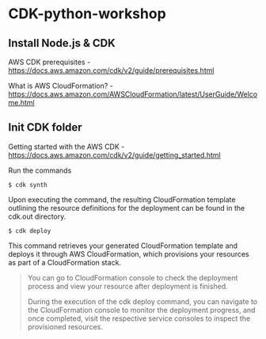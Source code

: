 # CDK-python-workshop 

## Install Node.js & CDK
AWS CDK prerequisites - https://docs.aws.amazon.com/cdk/v2/guide/prerequisites.html

What is AWS CloudFormation? - https://docs.aws.amazon.com/AWSCloudFormation/latest/UserGuide/Welcome.html

## Init CDK folder
Getting started with the AWS CDK - https://docs.aws.amazon.com/cdk/v2/guide/getting_started.html


Run the commands
```
$ cdk synth
```
Upon executing the command, the resulting CloudFormation template outlining the resource definitions for the deployment can be found in the cdk.out directory.
```
$ cdk deploy
```
This command retrieves your generated CloudFormation template and deploys it through AWS CloudFormation, which provisions your resources as part of a CloudFormation stack.



> You can go to CloudFormation console to check the deployment process and view your resource after deployment is finished.
> 
> During the execution of the cdk deploy command, you can navigate to the CloudFormation console to monitor the deployment progress, and once completed, visit the respective service consoles to inspect the provisioned resources.

